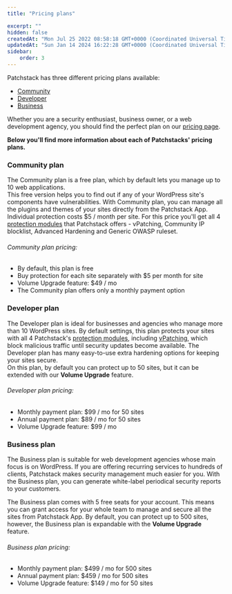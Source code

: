 ```yaml
---
title: "Pricing plans"

excerpt: ""
hidden: false
createdAt: "Mon Jul 25 2022 08:58:18 GMT+0000 (Coordinated Universal Time)"
updatedAt: "Sun Jan 14 2024 16:22:28 GMT+0000 (Coordinated Universal Time)"
sidebar:
    order: 3
---
```

Patchstack has three different pricing plans available: <ul><li><a href="https://patchstack.com/pricing/" target="_blank">Community</a></li><li><a href="https://patchstack.com/pricing/" target="_blank">Developer</a></li><li><a href="https://patchstack.com/pricing/" target="_blank">Business</a></li></ul>

Whether you are a security enthusiast, business owner, or a web development agency, you should find the perfect plan on our <a href="https://patchstack.com/pricing/" target="_blank">pricing page</a>.

**Below you'll find more information about each of Patchstacks' pricing plans.** 

### Community plan

The Community plan is a free plan, which by default lets you manage up to 10 web applications.  
This free version helps you to find out if any of your WordPress site's components have vulnerabilities. With Community plan, you can manage all the plugins and themes of your sites directly from the Patchstack App.  
Individual protection costs $5 / month per site. For this price you'll get all 4 <a href="/patchstack-app/protection/patchstack-modules/" target="_blank">protection modules</a> that Patchstack offers - vPatching, Community IP blocklist, Advanced Hardening and Generic OWASP ruleset.

###### Community plan pricing:
* By default, this plan is free
* Buy protection for each site separately with $5 per month for site
* Volume Upgrade feature: $49 / mo
* The Community plan offers only a monthly payment option

### Developer plan

The Developer plan is ideal for businesses and agencies who manage more than 10 WordPress sites. By default settings, this plan protects your sites with all 4 Patchstack's <a href="/patchstack-app/protection/patchstack-modules/" target="_blank">protection modules</a>, including <a href="https://patchstack.com/articles/virtual-patching" target="_blank">vPatching</a>, which block malicious traffic until security updates become available. The Developer plan has many easy-to-use extra hardening options for keeping your sites secure.  
On this plan, by default you can protect up to 50 sites, but it can be extended with our **Volume Upgrade** feature.

###### Developer plan pricing:
* Monthly payment plan: $99 / mo for 50 sites  
* Annual payment plan: $89 / mo for 50 sites  
* Volume Upgrade feature: $99 / mo 

### Business plan

The Business plan is suitable for web development agencies whose main focus is on WordPress. If you are offering recurring services to hundreds of clients, Patchstack makes security management much easier for you. With the Business plan, you can generate white-label periodical security reports to your customers. 

The Business plan comes with 5 free seats for your account. This means you can grant access for your whole team to manage and secure all the sites from Patchstack App.
By default, you can protect up to 500 sites, however, the Business plan is expandable with the **Volume Upgrade** feature.

###### Business plan pricing:
* Monthly payment plan: $499 / mo for 500 sites  
* Annual payment plan: $459 / mo for 500 sites  
* Volume Upgrade feature: $149 / mo for 50 sites
